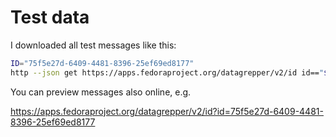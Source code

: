 # Test data

I downloaded all test messages like this:

```bash
ID="75f5e27d-6409-4481-8396-25ef69ed8177"
http --json get https://apps.fedoraproject.org/datagrepper/v2/id id=="$ID" is_raw==true size==extra-large |jq
```

You can preview messages also online, e.g.

https://apps.fedoraproject.org/datagrepper/v2/id?id=75f5e27d-6409-4481-8396-25ef69ed8177
